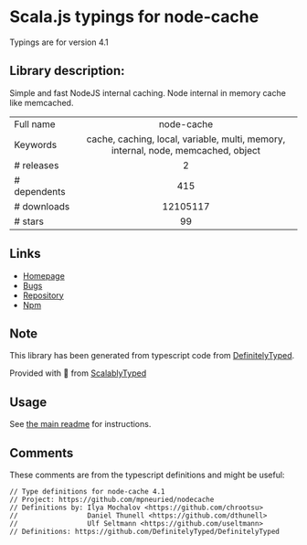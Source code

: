 
# Scala.js typings for node-cache

Typings are for version 4.1

## Library description:
Simple and fast NodeJS internal caching. Node internal in memory cache like memcached.

|                    |                 |
| ------------------ | :-------------: |
| Full name          | node-cache |
| Keywords           | cache, caching, local, variable, multi, memory, internal, node, memcached, object |
| # releases         | 2 |
| # dependents       | 415 |
| # downloads        | 12105117 |
| # stars            | 99 |

## Links
- [Homepage](https://github.com/mpneuried/nodecache)
- [Bugs](https://github.com/mpneuried/nodecache/issues)
- [Repository](https://github.com/mpneuried/nodecache)
- [Npm](https://www.npmjs.com/package/node-cache)
    


## Note
This library has been generated from typescript code from [DefinitelyTyped](https://definitelytyped.org).

Provided with :purple_heart: from [ScalablyTyped](https://github.com/oyvindberg/ScalablyTyped)

## Usage
See [the main readme](../../readme.md) for instructions.

## Comments

These comments are from the typescript definitions and might be useful:
```
// Type definitions for node-cache 4.1
// Project: https://github.com/mpneuried/nodecache
// Definitions by: Ilya Mochalov <https://github.com/chrootsu>
//                 Daniel Thunell <https://github.com/dthunell>
//                 Ulf Seltmann <https://github.com/useltmann>
// Definitions: https://github.com/DefinitelyTyped/DefinitelyTyped

```

